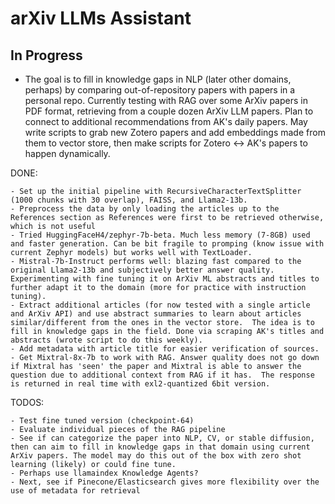# arXiv LLMs Assistant

## In Progress

- The goal is to fill in knowledge gaps in NLP (later other domains, perhaps) by comparing out-of-repository papers with papers in a personal repo.  Currently testing with RAG over some ArXiv papers in PDF format, retrieving from a couple dozen ArXiv LLM papers. Plan to connect to additional recommendations from AK's daily papers.  May write scripts to grab new Zotero papers and add embeddings made from them to vector store, then make scripts for Zotero <-> AK's papers to happen dynamically.

DONE:

    - Set up the initial pipeline with RecursiveCharacterTextSplitter (1000 chunks with 30 overlap), FAISS, and Llama2-13b.
    - Preprocess the data by only loading the articles up to the References section as References were first to be retrieved otherwise, which is not useful
    - Tried HuggingFaceH4/zephyr-7b-beta. Much less memory (7-8GB) used and faster generation. Can be bit fragile to promping (know issue with current Zephyr models) but works well with TextLoader. 
    - Mistral-7b-Instruct performs well: blazing fast compared to the original Llama2-13b and subjectively better answer quality. Experimenting with fine tuning it on ArXiv ML abstracts and titles to further adapt it to the domain (more for practice with instruction tuning).
    - Extract additional articles (for now tested with a single article and ArXiv API) and use abstract summaries to learn about articles similar/different from the ones in the vector store.  The idea is to fill in knowledge gaps in the field. Done via scraping AK's titles and abstracts (wrote script to do this weekly).
    - Add metadata with article title for easier verification of sources.
    - Get Mixtral-8x-7b to work with RAG. Answer quality does not go down if Mixtral has 'seen' the paper and Mixtral is able to answer the question due to additional context from RAG if it has.  The response is returned in real time with exl2-quantized 6bit version.
  
TODOS:

    - Test fine tuned version (checkpoint-64)
    - Evaluate individual pieces of the RAG pipeline
    - See if can categorize the paper into NLP, CV, or stable diffusion, then can aim to fill in knowledge gaps in that domain using current ArXiv papers. The model may do this out of the box with zero shot learning (likely) or could fine tune.
    - Perhaps use llamaindex Knowledge Agents? 
    - Next, see if Pinecone/Elasticsearch gives more flexibility over the use of metadata for retrieval
   

